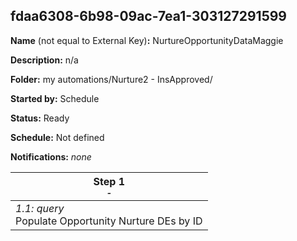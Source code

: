 ## fdaa6308-6b98-09ac-7ea1-303127291599

**Name** (not equal to External Key)**:** NurtureOpportunityDataMaggie

**Description:** n/a

**Folder:** my automations/Nurture2 - InsApproved/

**Started by:** Schedule

**Status:** Ready

**Schedule:** Not defined

**Notifications:** _none_


| Step 1<br>_<small>-</small>_ |
| --- |
| _1.1: query_<br>Populate Opportunity Nurture DEs by ID |
